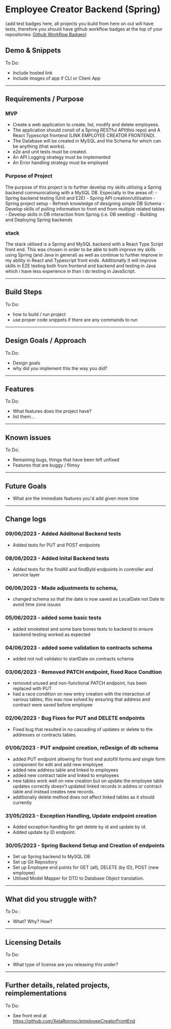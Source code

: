 # Employee Creator Backend (Spring)

{add test badges here, all projects you build from here on out will have tests, therefore you should have github workflow badges at the top of your repositories: [Github Workflow Badges](https://docs.github.com/en/actions/monitoring-and-troubleshooting-workflows/adding-a-workflow-status-badge)}

## Demo & Snippets

To Do:

-   Include hosted link
-   Include images of app if CLI or Client App

---

## Requirements / Purpose

### MVP

-   Create a web application to create, list, modify and delete employees.
-   The application should consit of a Spring RESTful API(this repo) and A React Typescript frontend (LINK EMPLOYEE CREATOR FRONTEND).
-   The Database will be created in MySQL and the Schema for which can be anything (that works).
-   e2e and unit tests must be created.
-   An API Logging strategy must be implemented
-   An Error handling strategy must be employed

### Purpose of Project

The purpose of this project is to further develop my skills utilising a Spring backend communicationg with a MySQL DB.
Especially in the areas of: - Spring backend testing (Unit and E2E) - Spring API creation/utilisation - Spring project setup - Refresh knowledge of designing simple DB Schema - Develop skills of pulling information to front end from multiple related tables - Develop skills in DB interaction from Spring (i.e. DB seeding) - Building and Deploying Spring backends

### stack

The stack utilised is a Spring and MySQL backend with a React Type Script front end.
This was chosen in order to be able to both improve my skills using Spring (and Java in general) as well as continue to further improve in my ability in React and Typescript front ends. Additionally It will improve skills in E2E testing both from frontend and backend and testing in Java which i have less experience in than I do testing in JavaScript.

---

## Build Steps

To Do:

-   how to build / run project
-   use proper code snippets if there are any commands to run

---

## Design Goals / Approach

To Do:

-   Design goals
-   why did you implement this the way you did?

---

## Features

To Do:

-   What features does the project have?
-   list them...

---

## Known issues

To Do:

-   Remaining bugs, things that have been left unfixed
-   Features that are buggy / flimsy

---

## Future Goals

-   What are the immediate features you'd add given more time

---

## Change logs

### 09/06/2023 - Added Additonal Backend tests
- Added tests for PUT and POST endpoints

### 08/06/2023 - Added Inital Backend tests
- Added tests for the findAll and findById endpoints in controller and service layer

### 06/06/2023 - Made adjustments to schema,
- changed schema so that the date is now saved as LocalDate not Date to avoid time zone issues

### 05/06/2023 - added some basic tests
- added smoketest and some bare bones tests to backend to ensure backend testing worked as expected

### 04/06/2023 - added some validation to contracts schema

-  added not null validator to startDate on contracts schema

### 03/06/2023 - Removed PATCH endpoint, fixed Race Condtion

-   removed unused and non-functional PATCH endpoint, has been replaced with PUT
-   had a race condition on new entry creation with the interaction of various tables, this was now solved by ensuring that address and contract were saved before employee

### 02/06/2023 - Bug Fixes for PUT and DELETE endpoints

-   Fixed bug that resulted in no cascading of updates or delete to the addresses or contracts tables.

### 01/06/2023 - PUT endpoint creation, reDesign of db schema

-   added PUT endpoint allowing for front end autofill forms and single form component for edit and add new employee
-   added new address table and linked to employees
-   added new contract table and linked to employees
-   new tables work well on new creation but on update the employee table updates correctly doesn't updated linked records in addres or contract table and instead creates new records.
-   additionally delete method does not affect linked tables as it should currently

### 31/05/2023 - Exception Handling, Update endpoint creation

-   Added exception handling for get delete by id and update by id.
-   Added update by ID endpoint.

### 30/05/2023 - Spring Backend Setup and Creation of endpoints

-   Set up Spring backend to MySQL DB
-   Set up Git Repository
-   Set up Employee end points for GET (all), DELETE (by ID), POST (new employee)
-   Utilised Model Mapper for DTO to Database Object translation.

---

## What did you struggle with?

To Do :

-   What? Why? How?

---

## Licensing Details

To Do:

-   What type of license are you releasing this under?

---

## Further details, related projects, reimplementations

To Do:

-   See front end at https://github.com/XelaRonnoc/employeeCreatorFrontEnd
